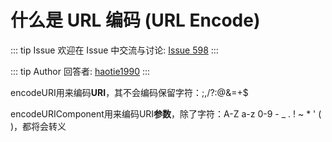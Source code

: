 # 什么是 URL 编码 (URL Encode)



::: tip Issue 
 欢迎在 Issue 中交流与讨论: [Issue 598](https://github.com/shfshanyue/Daily-Question/issues/598) 
:::

::: tip Author 
回答者: [haotie1990](https://github.com/haotie1990) 
:::

encodeURI用来编码**URI**，其不会编码保留字符：;,/?:@&=+$

encodeURIComponent用来编码URI**参数**，除了字符：A-Z a-z 0-9 - _ . ! ~ * ' ( )，都将会转义